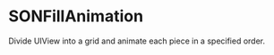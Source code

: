 SONFillAnimation
================

Divide UIView into a grid and animate each piece in a specified order.


